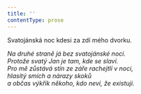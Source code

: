 ```yaml
---
title: ''
contentType: prose
---
```


Svatojánská noc kdesi za zdí mého dvorku.

_Na druhé straně já bez svatojánské noci.  
Protože svatý Jan je tam, kde se slaví.  
Pro mě zůstává stín ze záře rachejtlí v noci,  
hlasitý smích a nárazy skoků  
a občas výkřik někoho, kdo neví, že existuji._

